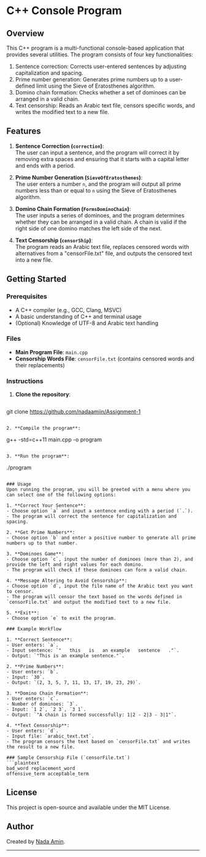 # C++ Console Program
	
## Overview
This C++ program is a multi-functional console-based application that provides several utilities. The program consists of four key functionalities:
1. Sentence correction: Corrects user-entered sentences by adjusting capitalization and spacing.
2. Prime number generation: Generates prime numbers up to a user-defined limit using the Sieve of Eratosthenes algorithm.
3. Domino chain formation: Checks whether a set of dominoes can be arranged in a valid chain.
4. Text censorship: Reads an Arabic text file, censors specific words, and writes the modified text to a new file.

## Features
1. **Sentence Correction (`correction`)**:  
   The user can input a sentence, and the program will correct it by removing extra spaces and ensuring that it starts with a capital letter and ends with a period.

2. **Prime Number Generation (`SieveOfEratosthenes`)**:  
   The user enters a number `n`, and the program will output all prime numbers less than or equal to `n` using the Sieve of Eratosthenes algorithm.

3. **Domino Chain Formation (`FormsDominoChain`)**:  
   The user inputs a series of dominoes, and the program determines whether they can be arranged in a valid chain. A chain is valid if the right side of one domino matches the left side of the next.

4. **Text Censorship (`censorShip`)**:  
   The program reads an Arabic text file, replaces censored words with alternatives from a "censorFile.txt" file, and outputs the censored text into a new file.



## Getting Started
### Prerequisites
- A C++ compiler (e.g., GCC, Clang, MSVC)
- A basic understanding of C++ and terminal usage
- (Optional) Knowledge of UTF-8 and Arabic text handling

### Files
- **Main Program File**: `main.cpp`
- **Censorship Words File**: `censorFile.txt` (contains censored words and their replacements)

### Instructions
1. **Clone the repository**:
   ```
  git clone
https://github.com/nadaamiin/Assignment-1  
   ```

2. **Compile the program**:
   ```
   g++ -std=c++11 main.cpp -o program
   ```

3. **Run the program**:
   ```
   ./program
   ```

### Usage
Upon running the program, you will be greeted with a menu where you can select one of the following options:

1. **Correct Your Sentence**:
   - Choose option `a` and input a sentence ending with a period (`.`).
   - The program will correct the sentence for capitalization and spacing.
   
2. **Get Prime Numbers**:
   - Choose option `b` and enter a positive number to generate all prime numbers up to that number.

3. **Dominoes Game**:
   - Choose option `c`, input the number of dominoes (more than 2), and provide the left and right values for each domino.
   - The program will check if these dominoes can form a valid chain.

4. **Message Altering to Avoid Censorship**:
   - Choose option `d`, input the file name of the Arabic text you want to censor.
   - The program will censor the text based on the words defined in `censorFile.txt` and output the modified text to a new file.

5. **Exit**:
   - Choose option `e` to exit the program.

### Example Workflow

1. **Correct Sentence**:
   - User enters: `a`.
   - Input sentence: `"   this   is   an example   sentence   ."`.
   - Output: `"This is an example sentence."`.

2. **Prime Numbers**:
   - User enters: `b`.
   - Input: `30`.
   - Output: `(2, 3, 5, 7, 11, 13, 17, 19, 23, 29)`.

3. **Domino Chain Formation**:
   - User enters: `c`.
   - Number of dominoes: `3`.
   - Input: `1 2`, `2 3`, `3 1`.
   - Output: `"A chain is formed successfully: 1|2 - 2|3 - 3|1"`.

4. **Text Censorship**:
   - User enters: `d`.
   - Input file: `arabic_text.txt`.
   - The program censors the text based on `censorFile.txt` and writes the result to a new file.

### Sample Censorship File (`censorFile.txt`)
```plaintext
bad_word replacement_word
offensive_term acceptable_term
```

## License
This project is open-source and available under the MIT License.

## Author
Created by [Nada Amin]( https://github.com/nadaamiin ).

---
